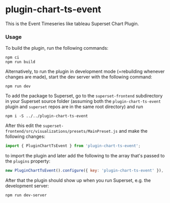 # plugin-chart-ts-event

This is the Event Timeseries like tableau Superset Chart Plugin.

### Usage

To build the plugin, run the following commands:

```
npm ci
npm run build
```

Alternatively, to run the plugin in development mode (=rebuilding whenever changes are made), start the dev server with the following command:

```
npm run dev
```

To add the package to Superset, go to the `superset-frontend` subdirectory in your Superset source folder (assuming both the `plugin-chart-ts-event` plugin and `superset` repos are in the same root directory) and run
```
npm i -S ../../plugin-chart-ts-event
```

After this edit the `superset-frontend/src/visualizations/presets/MainPreset.js` and make the following changes:

```js
import { PluginChartTsEvent } from 'plugin-chart-ts-event';
```

to import the plugin and later add the following to the array that's passed to the `plugins` property:
```js
new PluginChartTsEvent().configure({ key: 'plugin-chart-ts-event' }),
```

After that the plugin should show up when you run Superset, e.g. the development server:

```
npm run dev-server
```
